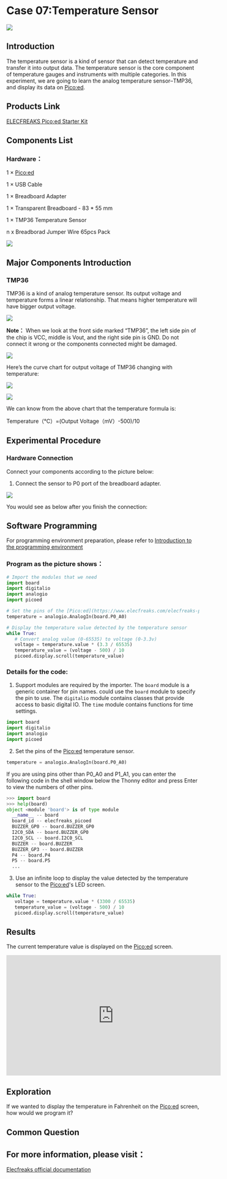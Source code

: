 # Case 07:Temperature Sensor


![](./images/case0701.png)

## Introduction

The temperature sensor is a kind of sensor that can detect temperature and transfer it into output data. The temperature sensor is the core component of temperature gauges and instruments with multiple categories. In this experiment, we are going to learn the analog temperature sensor–TMP36, and display its data on [Pico:ed](https://www.elecfreaks.com/elecfreaks-pico-ed-v2.html).

## Products Link

[ELECFREAKS Pico:ed Starter Kit](https://www.elecfreaks.com/elecfreaks-pico-ed-starter-kit.html) 


## Components List

### Hardware：

1 × [Pico:ed](https://www.elecfreaks.com/elecfreaks-pico-ed-v2.html)

1 × USB Cable

1 × Breadboard Adapter

1 × Transparent Breadboard - 83 * 55 mm

1 × TMP36 Temperature Sensor

n x Breadborad Jumper Wire 65pcs Pack


![](./images/starter-kit01.png)



## Major Components Introduction

### TMP36
TMP36 is a kind of analog temperature sensor. Its output voltage and temperature forms a linear relationship. That means higher temperature will have bigger output voltage.

![](./images/case0702.png)

**Note：**
When we look at the front side marked “TMP36”, the left side pin of the chip is VCC, middle is Vout, and the right side pin is GND. Do not connect it wrong or the components connected might be damaged.

![](./images/case0703.png)

Here’s the curve chart for output voltage of TMP36 changing with temperature:

![](./images/case0704.png)

![](./images/case0705.png)

We can know from the above chart that the temperature formula is:

Temperature（℃）=(Output Voltage（mV）-500)/10

## Experimental Procedure

### Hardware Connection

Connect your components according to the picture below:

1. Connect the sensor to P0 port of the breadboard adapter.

![](./images/case07.png)

You would see as below after you finish the connection:



## Software Programming
For programming environment preparation, please refer to [Introduction to the programming environment](https://www.yuque.com/elecfreaks-learn/picoed/er7nuh)
### Program as the picture shows：
```python
# Import the modules that we need
import board
import digitalio
import analogio
import picoed

# Set the pins of the [Pico:ed](https://www.elecfreaks.com/elecfreaks-pico-ed-v2.html)'s temperature sensor
temperature = analogio.AnalogIn(board.P0_A0)

# Display the temperature value detected by the temperature sensor
while True:
   # Convert analog value (0-65535) to voltage (0-3.3v)
   voltage = temperature.value * (3.3 / 65535)
   temperature_value = (voltage - 500) / 10
   picoed.display.scroll(temperature_value)
```
### Details for the code:

1. Support modules are required by the importer. The `board` module is a generic container for pin names. could use the `board` module to specify the pin to use. The `digitalio` module contains classes that provide access to basic digital IO. The `time` module contains functions for time settings.
```python
import board
import digitalio
import analogio
import picoed
```

2. Set the pins of the [Pico:ed](https://www.elecfreaks.com/elecfreaks-pico-ed-v2.html) temperature sensor.
```python
temperature = analogio.AnalogIn(board.P0_A0)
```
If you are using pins other than P0_A0 and P1_A1, you can enter the following code in the shell window below the Thonny editor and press Enter to view the numbers of other pins.
```python
>>> import board
>>> help(board)
object <module 'board'> is of type module
  __name__ -- board
  board_id -- elecfreaks_picoed
  BUZZER_GP0 -- board.BUZZER_GP0
  I2C0_SDA -- board.BUZZER_GP0
  I2C0_SCL -- board.I2C0_SCL
  BUZZER -- board.BUZZER
  BUZZER_GP3 -- board.BUZZER
  P4 -- board.P4
  P5 -- board.P5
  ...
```

3. Use an infinite loop to display the value detected by the temperature sensor to the [Pico:ed](https://www.elecfreaks.com/elecfreaks-pico-ed-v2.html)'s LED screen.
```python
while True:
   voltage = temperature.value * (3300 / 65535)
   temperature_value = (voltage - 500) / 10
   picoed.display.scroll(temperature_value)
```
## Results
The current temperature value is displayed on the [Pico:ed](https://www.elecfreaks.com/elecfreaks-pico-ed-v2.html) screen.

<iframe width="560" height="315" src="https://www.youtube.com/embed/l1Bdj64QIU8" title="YouTube video player" frameborder="0" allow="accelerometer; autoplay; clipboard-write; encrypted-media; gyroscope; picture-in-picture" allowfullscreen></iframe>

## Exploration

If we wanted to display the temperature in Fahrenheit on the [Pico:ed](https://www.elecfreaks.com/elecfreaks-pico-ed-v2.html) screen, how would we program it?

## Common Question
## For more information, please visit：
[Elecfreaks official documentation](https://www.elecfreaks.com/learn-en/)
